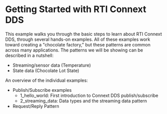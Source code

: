 # Getting Started with RTI Connext DDS 

This example walks you through the basic steps to learn about RTI Connext DDS,
through several hands-on examples.  All of these examples work toward creating
a "chocolate factory," but these patterns are common across many applications.
The patterns we will be showing  can be described in a nutshell:
* Streaming/sensor data (Temperature)
* State data (Chocolate Lot State)

An overview of the individual examples:
* Publish/Subscribe examples
    * 1_hello_world: First introduction to Connext DDS publish/subscribe
    * 2_streaming_data: Data types and the streaming data pattern
* Request/Reply Pattern
